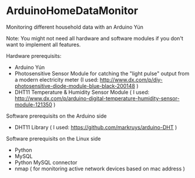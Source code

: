 ArduinoHomeDataMonitor
======================

Monitoring different household data with an Arduino Yún

Note: You might not need all hardware and software modules if you don't want to implement all features.

Hardware prerequisits:
+ Arduino Yún
+ Photosensitive Sensor Module for catching the "light pulse" output from a modern electricity meter (I used: http://www.dx.com/p/diy-photosensitive-diode-module-blue-black-200148 )
+ DHT11 Temperature & Humidity Sensor Module ( I used: http://www.dx.com/p/arduino-digital-temperature-humidity-sensor-module-121350 )

Software prerequisits on the Arduino side
+ DHT11 Library ( I used: https://github.com/markruys/arduino-DHT )

Software prerequisits on the Linux side
+ Python
+ MySQL
+ Python MySQL connector
+ nmap ( for monitoring active network devices based on mac address )